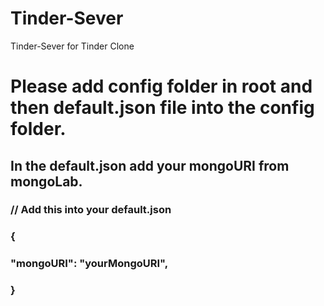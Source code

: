 # Tinder-Sever

Tinder-Sever for Tinder Clone

# Please add config folder in root and then default.json file into the config folder.

## In the default.json add your mongoURI from mongoLab.

### // Add this into your default.json

### {

### "mongoURI": "yourMongoURI",

### }
